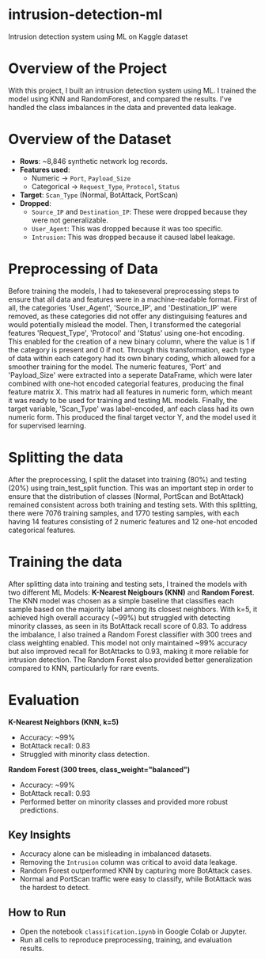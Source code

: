 # intrusion-detection-ml
Intrusion detection system using ML on Kaggle dataset

# Overview of the Project
With this project, I built an intrusion detection system using ML. I trained the model using KNN and RandomForest, and compared the results. I've handled the class imbalances in the data and prevented data leakage.

# Overview of the Dataset
- **Rows**: ~8,846 synthetic network log records.  
- **Features used**:  
  - Numeric → `Port`, `Payload_Size`  
  - Categorical → `Request_Type`, `Protocol`, `Status`  
- **Target**: `Scan_Type` (Normal, BotAttack, PortScan)  
- **Dropped**:  
  - `Source_IP` and `Destination_IP`: These were dropped because they were not generalizable.
  - `User_Agent`: This was dropped because it was too specific.
  - `Intrusion`: This was dropped because it caused label leakage.
 
# Preprocessing of Data
Before training the models, I had to takeseveral preprocessing steps to ensure that all data and features were in a machine-readable format. First of all, the categories 'User_Agent', 'Source_IP', and 'Destination_IP' were removed, as these categories did not offer any distinguising features and would potentially mislead the model. 
Then, I transformed the categorial features 'Request_Type', 'Protocol' and 'Status' using one-hot encoding. This enabled for the creation of a new binary column, where the value is 1 if the category is present and 0 if not. Through this transformation, each type of data within each category had its own binary coding, which allowed for a smoother training for the model.
The numeric features, 'Port' and 'Payload_Size' were extracted into a seperate DataFrame, which were later combined with one-hot encoded categorial features, producing the final feature matrix X. This matrix had all features in numeric form, which meant it was ready to be used for training and testing ML models. 
Finally, the target variable, 'Scan_Type' was label-encoded, anf each class had its own numeric form. This produced the final target vector Y, and the model used it for supervised learning. 

# Splitting the data
After the preprocessing, I split the dataset into training (80%) and testing (20%) using train_test_split function. This was an important step in order to ensure that the distribution of classes (Normal, PortScan and BotAttack) remained consistent across both training and testing sets. With this splitting, there were 7076 training samples, and 1770 testing samples, with each having 14 features consisting of 2 numeric features and 12 one-hot encoded categorical features.

# Training the data 
After splitting data into training and testing sets, I trained the models with two different ML Models: **K-Nearest Neigbours (KNN)** and **Random Forest**. The KNN model was chosen as a simple baseline that classifies each sample based on the majority label among its closest neighbors. With k=5, it achieved high overall accuracy (~99%) but struggled with detecting minority classes, as seen in its BotAttack recall score of 0.83. To address the imbalance, I also trained a Random Forest classifier with 300 trees and class weighting enabled. This model not only maintained ~99% accuracy but also improved recall for BotAttacks to 0.93, making it more reliable for intrusion detection. The Random Forest also provided better generalization compared to KNN, particularly for rare events.

# Evaluation
**K-Nearest Neighbors (KNN, k=5)**  
- Accuracy: ~99%  
- BotAttack recall: 0.83  
- Struggled with minority class detection.  

**Random Forest (300 trees, class_weight="balanced")**  
- Accuracy: ~99%  
- BotAttack recall: 0.93  
- Performed better on minority classes and provided more robust predictions.

## Key Insights
- Accuracy alone can be misleading in imbalanced datasets.  
- Removing the `Intrusion` column was critical to avoid data leakage.  
- Random Forest outperformed KNN by capturing more BotAttack cases.  
- Normal and PortScan traffic were easy to classify, while BotAttack was the hardest to detect.

## How to Run
- Open the notebook `classification.ipynb` in Google Colab or Jupyter.  
- Run all cells to reproduce preprocessing, training, and evaluation results.
